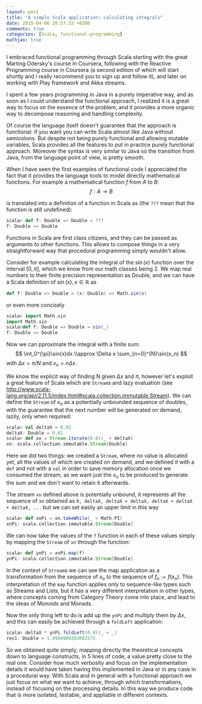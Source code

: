 ```yaml
---
layout: post
title: "A simple Scala application: calculating integrals"
date: 2015-04-06 20:57:33 +0200
comments: true
categories: [Scala, functional-programming]
mathjax: true
---
```


I embraced functional programming through Scala starting with the great Marting Odersky's course in Coursera, following with the Reactive Programming course in Coursera (a second edition of which will start shortly and I really recommend you to sign up and follow it), and later on working with Play framework and Akka streams.

I spent a few years programming in Java in a purely imperative way, and as soon as I could understand the functional approach, I realized it is a great way to focus on the essence of the problem, and it provides a more organic way to decompose reasoning and handling complexity.

Of course the language itself doesn't guarantee that the approach is functional: if you want you can write Scala almost like Java without semicolons. But despite not being purely functional and allowing mutable variables, Scala provides all the features to put in practice purely functional approach. Moreover the syntax is very similar to Java so the transition from Java, from the language point of view, is pretty smooth.

When I have seen the first examples of functional code I appreciated the fact that it provides the language tools to model directly mathematical functions. For example a mathematical function $f$ from $A$ to $B$:
$$ f: A \rightarrow B $$

is translated into a definition of a function in Scala as (the `???` mean that the function is still undefined):

```Scala
scala> def f: Double => Double = ???
f: Double => Double
```

Functions in Scala are first class citizens, and they can be passed as arguments to other functions. This allows to compose things in a very straightforward way that procedural programming simply wouldn't allow.

Consider for example calculating the integral of the $\sin(x)$ function over the interval $[0, \pi]$, which we know from our math classes being 2. We map real numbers to their finite precision representation as Double, and we can have a Scala definition of $\sin(x), x \in \mathbb{R}$ as

```Scala
def f: Double => Double = (x: Double) => Math.sin(x)
```

or even more concisely

```Scala
scala> import Math.sin
import Math.sin
scala>def f: Double => Double = sin(_)
f: Double => Double
```

Now we can pproximate the integral with a finite sum:
$$ \int_0^{\pi}\sin(x)dx \\approx \Delta x \sum_{n=0}^{N}\sin(x_n) $$
with $\Delta x = \pi / N$ and $x_n = n\Delta x$.


We know the explicit way of finding N given $\Delta x$ and $\pi$, however let's exploit a great feature of Scala which are `Stream`s and lazy evaluation (see http://www.scala-lang.org/api/2.11.5/index.html#scala.collection.immutable.Stream).
We can define the `Stream` of $x_n$ as a potentially unbounded sequence of doubles, with the guarantee that the next number will be generated on demand, lazily, only when required:

```Scala
scala> val deltaX = 0.01
deltaX: Double = 0.01
scala> def xn = Stream.iterate(0.0)(_ + deltaX)
xn: scala.collection.immutable.Stream[Double]
```

Here we did two things: we created a `Stream`, where no value is allocated yet, all the  values of which are created on demand, and we defined it with a `def` and not with a `val` in order to save memory allocation once we consumed the stream, as we want just the $x_n$ to be produced to generate the sum and we don't want to retain it afterwards.

The stream `xn` defined above is potentially unbound, it represents all the sequence of `xn` obtained as `0, deltaX, deltaX + deltaX, deltaX + deltaX + deltaX, ...` but we can set easily an upper limit in this way

```Scala
scala> def xnPi = xn.takeWhile(_ < Math.PI)
xnPi: scala.collection.immutable.Stream[Double]
```
We can now take the values of the `f` function in each of these values simply by mapping the `Stream` of `xn` through the function:

```Scala
scala> def ynPi = xnPi.map(f)
ynPi: scala.collection.immutable.Stream[Double]
```

In the context of `Stream`s we can see the map application as a transformation from the sequence of $x_n$ to the sequence of $f_n := f(x_n)$.
This interpretation of the `map` function applies only to sequence-like types such as Streams and Lists, but it has a very different interpretation in other types, where concepts coming from Category Theory come into place, and lead to the ideas of Monoids and Monads.

Now the only thing left to do is add up the `ynPi` and multiply them by $\Delta x$, and this can easily be achieved through a `foldLeft` application:

```Scala
scala> deltaX * ynPi.foldLeft(0.0)(_ + _)
res1: Double = 1.9999900283082575
```

So we obtained quite simply, mapping directly the theoretical concepts down to language constructs, in 5 lines of code, a value pretty close to the real one. Consider how much verbosity and focus on the implementation details it would have taken having this implemented in Java or in any case in a procedural way. With Scala and in general with a functional approach we just focus on what we want to achieve, through which transformations, instead of focusing on the processing details. In this way we produce code that is more isolated, testable, and appliable in different contexts.

